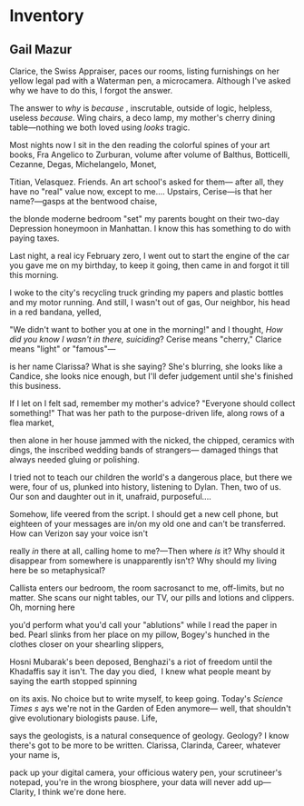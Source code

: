 # Inventory
## Gail Mazur
Clarice, the Swiss Appraiser, paces our rooms, listing furnishings
on her yellow legal pad with a Waterman pen, a microcamera.
Although I've asked why we have to do this, I forgot the answer.

The answer to _why_ is _because_ , inscrutable, outside of logic,
helpless, useless _because_. Wing chairs, a deco lamp, my mother's
cherry dining table—nothing we both loved using _looks_ tragic.

Most nights now I sit in the den reading the colorful spines
of your art books, Fra Angelico to Zurburan, volume after volume
of Balthus, Botticelli, Cezanne, Degas, Michelangelo, Monet,

Titian, Velasquez. Friends. An art school's asked for them—
after all, they have no "real" value now, except to me....
Upstairs, Cerise—is that her name?—gasps at the bentwood chaise,

the blonde moderne bedroom "set" my parents bought
on their two-day Depression honeymoon in Manhattan.
I know this has something to do with paying taxes.

Last night, a real icy February zero, I went out to start
the engine of the car you gave me on my birthday,
to keep it going, then came in and forgot it till this morning.

I woke to the city's recycling truck grinding my papers
and plastic bottles and my motor running. And still, I wasn't out
of gas, Our neighbor, his head in a red bandana, yelled,

"We didn't want to bother you at one in the morning!"
and I thought, _How did you know I wasn't in there, suiciding_?
Cerise means "cherry," Clarice means "light" or "famous"—

is her name Clarissa? What is she saying? She's blurring,
she looks like a Candice, she looks nice enough, but
I'll defer judgement until she's finished this business.

If I let on I felt sad, remember my mother's advice?
"Everyone should collect something!" That was her path
to the purpose-driven life, along rows of a flea market,

then alone in her house jammed with the nicked, the chipped,
ceramics with dings, the inscribed wedding bands of strangers—
damaged things that always needed gluing or polishing.

I tried not to teach our children the world's a dangerous place,
but there we were, four of us, plunked into history, listening to Dylan.
Then, two of us. Our son and daughter out in it, unafraid, purposeful....

Somehow, life veered from the script. I should get a new cell
phone, but eighteen of your messages are in/on my old one
and can't be transferred. How can Verizon say your voice isn't

really _in_ there at all, calling home to me?—Then where _is_ it?
Why should it disappear from somewhere is unapparently isn't?
Why should my living here be so metaphysical?

Callista enters our bedroom, the room sacrosanct to me,
off-limits, but no matter. She scans our night tables, our TV,
our pills and lotions and clippers. Oh, morning here

you'd perform what you'd call your "ablutions" while
I read the paper in bed. Pearl slinks from her place on my pillow,
Bogey's hunched in the clothes closer on your shearling slippers,

Hosni Mubarak's been deposed, Benghazi's a riot of freedom
until the Khadaffis say it isn't. The day you died,  I knew
what people meant by saying the earth stopped spinning

on its axis. No choice but to write myself, to keep going.
Today's _Science Times s_ ays we're not in the Garden of Eden anymore—
well, that shouldn't give evolutionary biologists pause. Life,

says the geologists, is a natural consequence of geology.
Geology? I know there's got to be more to be written.
Clarissa, Clarinda, Career, whatever your name is,

pack up your digital camera, your officious watery pen,
your scrutineer's notepad, you're in the wrong biosphere,
your data will never add up—Clarity, I think we're done here.